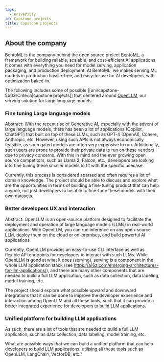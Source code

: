 ```yaml
---
tags: 
  - university
id: Capstone projects
title: Capstone projects
---
```


## About the company

BentoML is the company behind the open source project [BentoML](https://github.com/bentoml/BentoML), a framework for building reliable, scalable, and cost-efficient AI applications. It comes with everything you need for model serving, application packaging, and production deployment.
At BentoML, we makes serving ML models in production hassle-free, and easy-to-use for AI developers, with optimization baked-in.

The following includes some of possible [[uni/capstone-5b03/Criteria|capstone projects]] that centered around [OpenLLM](https://github.com/bentoml/OpenLLM), our serving solution for large language models.

### Fine tuning Large language models

Abstract: With the recent rise of Generative AI, especially with the advent of large language models,
there has been a lot of applications (Copilot, ChatGPT) that built on top of these LLMs, such as GPT-4 (OpenAI), Cohere, Anthropic, etc.
However, using such APIs is not always economically feasible, as such gated models are often very expensive to run.
Additionally, such users are prone to provide their private data to run on these vendors due to privacy concerns.
With this in mind and the ever growing open source competitors, such as Llama 2, Falcon, etc., developers are looking into fine tuning
these smaller models to fit with the specific usecase.

Currently, this process is considered sparsed and often requires a lot of domain knowledge.
The project should be able to discuss and explore what are the opportunities in terms of building a fine-tuning product that can help anyone,
not just developers to be able to fine-tune these models with their own datasets.

### Better developers UX and interaction

Abstract: OpenLLM is an open-source platform designed to facilitate the deployment and operation of large language models (LLMs) in real-world applications. With OpenLLM, you can run inference on any open-source LLM, deploy them on the cloud or on-premises, and build powerful AI applications.

Currently, OpenLLM provides an easy-to-use CLI interface as well as flexible API endpoints for developers to interact with such LLMs.
While OpenLLM is good at what it does (serving), serving is a component in the whole LLM application stack (see https://a16z.com/emerging-architectures-for-llm-applications/),
and there are many other components that are needed to build a full LLM application, such as data collection, data labeling, model training, etc.

The project should explore what possible upward and downward integrations that it can be done to improve the developer experience and interaction among OpenLLM and all these tools,
such that it can provide a better integrated experience for developers to build LLM applications.

### Unified platform for building LLM applications

As such, there are a lot of tools that are needed to build a full LLM application, such as data collection, data labeling, model training, etc.

What are possible ways that we can build a unified platform that can help developers to build LLM applications, utilising all these tools such as OpenLLM, LangChain, VectorDB, etc.?
